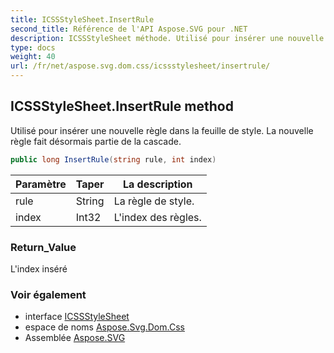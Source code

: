 ```yaml
---
title: ICSSStyleSheet.InsertRule
second_title: Référence de l'API Aspose.SVG pour .NET
description: ICSSStyleSheet méthode. Utilisé pour insérer une nouvelle règle dans la feuille de style. La nouvelle règle fait désormais partie de la cascade.
type: docs
weight: 40
url: /fr/net/aspose.svg.dom.css/icssstylesheet/insertrule/
---
```

## ICSSStyleSheet.InsertRule method

Utilisé pour insérer une nouvelle règle dans la feuille de style. La nouvelle règle fait désormais partie de la cascade.

```csharp
public long InsertRule(string rule, int index)
```

| Paramètre | Taper | La description |
| --- | --- | --- |
| rule | String | La règle de style. |
| index | Int32 | L'index des règles. |

### Return_Value

L'index inséré

### Voir également

* interface [ICSSStyleSheet](../)
* espace de noms [Aspose.Svg.Dom.Css](../../icssstylesheet/)
* Assemblée [Aspose.SVG](../../../)


